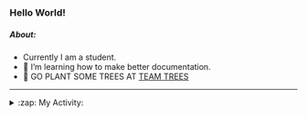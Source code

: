### Hello World!

##### About:
- Currently I am a student.
- 🌱 I’m learning how to make better documentation.
- 🌱 GO PLANT SOME TREES AT [TEAM TREES](https://teamtrees.org/)

---
<details>
  <summary>:zap: My Activity:</summary>
  
<!--START_SECTION:waka-->
![Code Time](http://img.shields.io/badge/Code%20Time-1%2C164%20hrs%208%20mins-blue)

**I'm a Night 🦉** 

```text
🌞 Morning                1891 commits        ███░░░░░░░░░░░░░░░░░░░░░░   10.11 % 
🌆 Daytime                6363 commits        █████████░░░░░░░░░░░░░░░░   34.01 % 
🌃 Evening                5323 commits        ███████░░░░░░░░░░░░░░░░░░   28.45 % 
🌙 Night                  5132 commits        ███████░░░░░░░░░░░░░░░░░░   27.43 % 
```
📅 **I'm Most Productive on Wednesday** 

```text
Monday                   2650 commits        ████░░░░░░░░░░░░░░░░░░░░░   14.16 % 
Tuesday                  2565 commits        ███░░░░░░░░░░░░░░░░░░░░░░   13.71 % 
Wednesday                4371 commits        ██████░░░░░░░░░░░░░░░░░░░   23.36 % 
Thursday                 2407 commits        ███░░░░░░░░░░░░░░░░░░░░░░   12.87 % 
Friday                   1925 commits        ███░░░░░░░░░░░░░░░░░░░░░░   10.29 % 
Saturday                 1641 commits        ██░░░░░░░░░░░░░░░░░░░░░░░   08.77 % 
Sunday                   3150 commits        ████░░░░░░░░░░░░░░░░░░░░░   16.84 % 
```


📊 **This Week I Spent My Time On** 

```text
🔥 Editors: 
IntelliJ                 4 hrs 51 mins       █████████████████████████   100.00 % 

🐱‍💻 Projects: 
intro                    4 hrs 44 mins       ████████████████████████░   97.73 % 
Unknown Project          5 mins              █░░░░░░░░░░░░░░░░░░░░░░░░   02.05 % 
android-demo             0 secs              ░░░░░░░░░░░░░░░░░░░░░░░░░   00.23 % 
```


 Last Updated on 20/08/2023 22:09:35 UTC
<!--END_SECTION:waka-->
</details>
